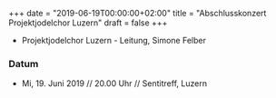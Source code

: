 ﻿+++
date = "2019-06-19T00:00:00+02:00"
title = "Abschlusskonzert Projektjodelchor Luzern"
draft = false
+++
 

* Projektjodelchor Luzern - Leitung, Simone Felber


### Datum

* Mi, 19. Juni 2019 // 20.00 Uhr // Sentitreff, Luzern

